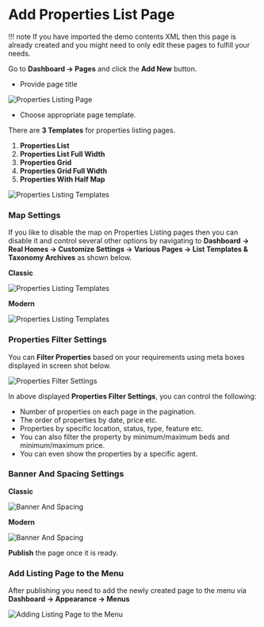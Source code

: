 # Add Properties List Page

!!! note
    If you have imported the demo contents XML then this page is already created and you might need to only edit these pages to fulfill your needs.

Go to **Dashboard → Pages** and click the **Add New** button.

- Provide page title

![Properties Listing Page](images/create-pages/add-properties-listing-page-gutenberg.png)

- Choose appropriate page template.

There are **3 Templates** for properties listing pages.

1. **Properties List**
2. **Properties List Full Width**
3. **Properties Grid**
4. **Properties Grid Full Width**
5. **Properties With Half Map**

![Properties Listing Templates](images/create-pages/properties-listing-templates.gif)

### **Map Settings**

If you like to disable the map on Properties Listing pages then you can disable it and control several other options by navigating to **Dashboard → Real Homes → Customize Settings → Various Pages → List Templates & Taxonomy Archives** as shown below.

**Classic**

![Properties Listing Templates](images/create-pages/properties-listing-map-settings.png)

**Modern**

![Properties Listing Templates](images/create-pages/properties-listing-map-settings-modern.png)


### **Properties Filter Settings**

You can **Filter Properties** based on your requirements using meta boxes displayed in screen shot below. 

![Properties Filter Settings](images/create-pages/properties-filter.png)

In above displayed **Properties Filter Settings**, you can control the following:

- Number of properties on each page in the pagination.
- The order of properties by date, price etc.
- Properties by specific location, status, type, feature etc.
- You can also filter the property by minimum/maximum beds and minimum/maximum price.
- You can even show the properties by a specific agent.

### **Banner And Spacing Settings**

**Classic**

![Banner And Spacing](images/news-page/banner-spacing-classic.png)

**Modern**

![Banner And Spacing](images/create-pages/modern-banner-spacing-full.png)

**Publish** the page once it is ready.

### **Add Listing Page to the Menu**

After publishing you need to add the newly created page to the menu via **Dashboard → Appearance → Menus** 

![Adding Listing Page to the Menu](images/create-pages/add-listing-page-menu.png)
